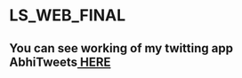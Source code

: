 # LS_WEB_FINAL
<H2> You can see working of my twitting app <b></b>AbhiTweets<b><a href="https://github.com/user-attachments/assets/03e02d3d-eb1b-450d-b340-cba783383e2f"> HERE <a><H2>
